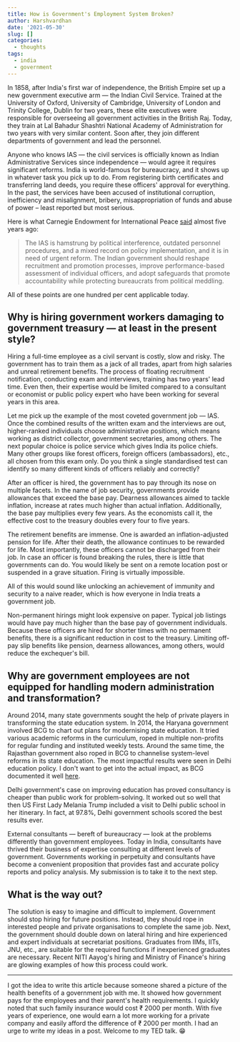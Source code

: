 ```yaml
---
title: How is Government's Employment System Broken?
author: Harshvardhan
date: '2021-05-30'
slug: []
categories:
  - thoughts
tags:
  - india
  - government
---
```


In 1858, after India's first war of independence, the British Empire set up a new government executive arm — the Indian Civil Service. Trained at the University of Oxford, University of Cambridge, University of London and Trinity College, Dublin for two years, these elite executives were responsible for overseeing all government activities in the British Raj. Today, they train at Lal Bahadur Shashtri National Academy of Administration for two years with very similar content. Soon after, they join different departments of government and lead the personnel.


Anyone who knows IAS — the civil services is officially known as Indian Administrative Services since independence — would agree it requires significant reforms. India is world-famous for bureaucracy, and it shows up in whatever task you pick up to do. From registering birth certificates and transferring land deeds, you require these officers' approval for everything. In the past, the services have been accused of institutional corruption, inefficiency and misalignment, bribery, misappropriation of funds and abuse of power – least reported but most serious.

Here is what Carnegie Endowment for International Peace [said](https://carnegieendowment.org/2016/09/01/indian-administrative-service-meets-big-data-pub-64457) almost five years ago:

> The IAS is hamstrung by political interference, outdated personnel procedures, and a mixed record on policy implementation, and it is in need of urgent reform. The Indian government should reshape recruitment and promotion processes, improve performance-based assessment of individual officers, and adopt safeguards that promote accountability while protecting bureaucrats from political meddling.

All of these points are one hundred per cent applicable today.

## Why is hiring government workers damaging to government treasury — at least in the present style?

Hiring a full-time employee as a civil servant is costly, slow and risky. The government has to train them as a jack of all trades, apart from high salaries and unreal retirement benefits. The process of floating recruitment notification, conducting exam and interviews, training has two years' lead time. Even then, their expertise would be limited compared to a consultant or economist or public policy expert who have been working for several years in this area.


Let me pick up the example of the most coveted government job — IAS. Once the combined results of the written exam and the interviews are out, higher-ranked individuals choose administrative positions, which means working as district collector, government secretaries, among others. The next popular choice is police service which gives India its police chiefs. Many other groups like forest officers, foreign officers (ambassadors), etc., all chosen from this exam only. Do you think a single standardised test can identify so many different kinds of officers reliably and correctly?


After an officer is hired, the government has to pay through its nose on multiple facets. In the name of job security, governments provide allowances that exceed the base pay. Dearness allowances aimed to tackle inflation, increase at rates much higher than actual inflation. Additionally, the base pay multiplies every few years. As the economists call it, the effective cost to the treasury doubles every four to five years.

The retirement benefits are immense. One is awarded an inflation-adjusted pension for life. After their death, the allowance continues to be rewarded for life. Most importantly, these officers cannot be discharged from their job. In case an officer is found breaking the rules, there is little that governments can do. You would likely be sent on a remote location post or suspended in a grave situation. Firing is virtually impossible.


All of this would sound like unlocking an achievement of immunity and security to a naive reader, which is how everyone in India treats a government job.


Non-permanent hirings might look expensive on paper. Typical job listings would have pay much higher than the base pay of government individuals. Because these officers are hired for shorter times with no permanent benefits, there is a significant reduction in cost to the treasury. Limiting off-pay slip benefits like pension, dearness allowances, among others, would reduce the exchequer's bill.


## Why are government employees are not equipped for handling modern administration and transformation?

Around 2014, many state governments sought the help of private players in transforming the state education system. In 2014, the Haryana government involved BCG to chart out plans for modernising state education. It tried various academic reforms in the curriculum, roped in multiple non-profits for regular funding and instituted weekly tests. Around the same time, the Rajasthan government also roped in BCG to channelise system-level reforms in its state education. The most impactful results were seen in Delhi education policy. I don't want to get into the actual impact, as BCG documented it well [here](https://www.bcg.com/en-in/school-education-reforms-in-delhi-2015-2020).


Delhi government's case on improving education has proved consultancy is cheaper than public work for problem-solving. It worked out so well that then US First Lady Melania Trump included a visit to Delhi public school in her itinerary. In fact, at 97.8%, Delhi government schools scored the best results ever.


External consultants — bereft of bureaucracy — look at the problems differently than government employees. Today in India, consultants have thrived their business of expertise consulting at different levels of government. Governments working in perpetuity and consultants have become a convenient proposition that provides fast and accurate policy reports and policy analysis. My submission is to take it to the next step.


## What is the way out?

The solution is easy to imagine and difficult to implement. Government should stop hiring for future positions. Instead, they should rope in interested people and private organisations to complete the same job. Next, the government should double down on lateral hiring and hire experienced and expert individuals at secretariat positions. Graduates from IIMs, IITs, JNU, etc., are suitable for the required functions if inexperienced graduates are necessary. Recent NITI Aayog's hiring and Ministry of Finance's hiring are glowing examples of how this process could work.


---

I got the idea to write this article because someone shared a picture of the health benefits of a government job with me. It showed how government pays for the employees and their parent's health requirements. I quickly noted that such family insurance would cost ₹ 2000 per month. With five years of experience, one would earn a lot more working for a private company and easily afford the difference of ₹ 2000 per month. I had an urge to write my ideas in a post. Welcome to my TED talk. :grin:

